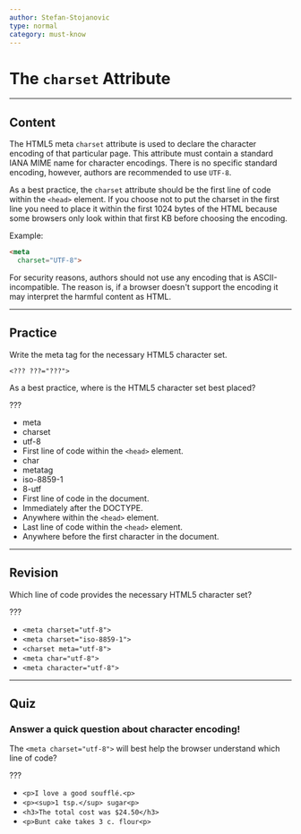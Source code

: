 ```yaml
---
author: Stefan-Stojanovic
type: normal
category: must-know
---
```


# The `charset` Attribute


---

## Content

The HTML5 meta `charset` attribute is used to declare the character encoding of that particular page. This attribute must contain a standard IANA MIME name for character encodings. There is no specific standard encoding, however, authors are recommended to use `UTF-8`.

As a best practice, the `charset` attribute should be the first line of code within the `<head>` element.
If you choose not to put the charset in the first line you need to place it within the first 1024 bytes of the HTML because some browsers only look within that first KB before choosing the encoding.

Example:

```html
<meta
  charset="UTF-8">
```

For security reasons, authors should not use any encoding that is ASCII-incompatible. The reason is, if a browser doesn't support the encoding it may interpret the harmful content as HTML.


---

## Practice

Write the meta tag for the necessary HTML5 character set.

`<??? ???="???">`

As a best practice, where is the HTML5 character set best placed?

???

- meta
- charset
- utf-8
- First line of code within the `<head>` element.
- char
- metatag
- iso-8859-1
- 8-utf
- First line of code in the document.
- Immediately after the DOCTYPE.
- Anywhere within the `<head>` element.
- Last line of code within the `<head>` element.
- Anywhere before the first character in the document.


---

## Revision

Which line of code provides the necessary HTML5 character set?

???

- `<meta charset="utf-8">`
- `<meta charset="iso-8859-1">`
- `<charset meta="utf-8">`
- `<meta char="utf-8">`
- `<meta character="utf-8">`


---

## Quiz

### Answer a quick question about character encoding!


The `<meta charset="utf-8">` will best help the browser understand which line of code?

???

- `<p>I love a good soufflé.<p>`
- `<p><sup>1 tsp.</sup> sugar<p>`
- `<h3>The total cost was $24.50</h3>`
- `<p>Bunt cake takes 3 c. flour<p>`
